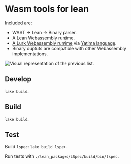 # Wasm tools for lean

Included are:

* WAST -> Lean -> Binary parser.
* A Lean Webassembly runtime.
* [A Lurk Webassembly runtime](https://github.com/yatima-inc/Wasm.lean/tree/cognivore/2022-12-08/yatimise) via [Yatima language](https://github.com/yatima-inc/yatima-lang).
* Binary ouptuts are compatible with other Webassembly implementations.

![Visual representation of the previous list.](https://user-images.githubusercontent.com/66186054/210612265-32085aab-7463-4f0e-9d55-ebea0d805771.png)

## Develop

`lake build`.

## Build

`lake build`.

## Test

Build `lspec`: `lake build lspec`.

Run tests with `./lean_packages/LSpec/build/bin/lspec`.
